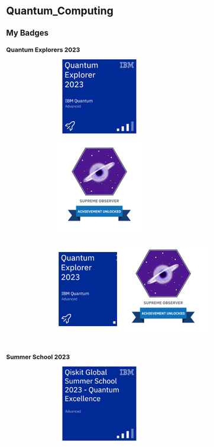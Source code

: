 # Quantum_Computing

## My Badges

### Quantum Explorers 2023
<div style="display: flex; flex-direction: column; align-items: center;">
    <img src="./_badges/quantum-explorer-2023-advanced.png" width="200" style="margin-bottom: 10px;">
    <img src="./_badges/badge_quantum_explorers_2023.png" width="250" style="margin-top: 10px;">
</div>
<div style="display: flex; justify-content: center; align-items: center; position: relative; height: 300px;">
    <img src="./_badges/quantum-explorer-2023-advanced.png" width="200" style="position: absolute; top: 50%; transform: translateY(-50%); margin-right: 20px;">
    <img src="./_badges/badge_quantum_explorers_2023.png" width="250" style="position: absolute; top: 50%; transform: translateY(-50%); left: 300px; down: 20px">
</div>


### Summer School 2023
<div style="display: flex; flex-direction: column; align-items: center;">
    <img src="./_badges/qiskit-global-summer-school-2023-quantum-excellence.png" width="200">
</div>
